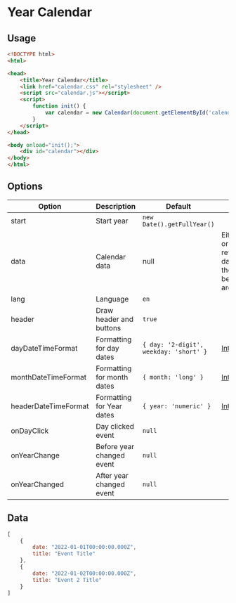 # Year Calendar

## Usage

```html
<!DOCTYPE html>
<html>

<head>
    <title>Year Calendar</title>
    <link href="calendar.css" rel="stylesheet" />
    <script src="calendar.js"></script>
    <script>
        function init() {
            var calendar = new Calendar(document.getElementById('calendar'));
        }
    </script>
</head>

<body onload="init();">
    <div id="calendar"></div>
</body>
</html>
```

## Options

|Option|Description|Default|Notes|
|-|-|-|-|
|start|Start year|`new Date().getFullYear()`||
|data|Calendar data|null|Either data object or function returning data. If data is a function the current Year will be passed as argument|
|lang|Language|`en`||
|header|Draw header and buttons|`true`||
|dayDateTimeFormat|Formatting for day dates|`{ day: '2-digit', weekday: 'short' }`|[Intl.DateTimeFormat](https://tc39.es/ecma402/#datetimeformat-objects)|
|monthDateTimeFormat|Formatting for month dates|`{ month: 'long' }`|[Intl.DateTimeFormat](https://tc39.es/ecma402/#datetimeformat-objects)|
|headerDateTimeFormat|Formatting for Year dates|`{ year: 'numeric' }`|[Intl.DateTimeFormat](https://tc39.es/ecma402/#datetimeformat-objects)|
|onDayClick|Day clicked event|`null`||
|onYearChange|Before year changed event|`null`||
|onYearChanged|After year changed event|`null`||

## Data

```javascript
[
    {
        date: "2022-01-01T00:00:00.000Z",
        title: "Event Title"
    },
    {
        date: "2022-01-02T00:00:00.000Z",
        title: "Event 2 Title"
    }
]
```